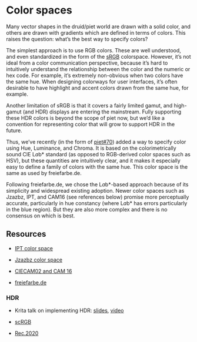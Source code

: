 # Color spaces

Many vector shapes in the druid/piet world are drawn with a solid color, and others are drawn with gradients which are defined in terms of colors. This raises the question: what’s the best way to specify colors?

The simplest approach is to use RGB colors. These are well understood, and even standardized in the form of the [sRGB] colorspace. However, it’s not ideal from a color communication perspective, because it’s hard to intuitively understand the relationship between the color and the numeric or hex code. For example, it’s extremely non-obvious when two colors have the same hue. When designing colorways for user interfaces, it’s often desirable to have highlight and accent colors drawn from the same hue, for example.

Another limitation of sRGB is that it covers a fairly limited gamut, and high-gamut (and HDR) displays are entering the mainstream. Fully supporting these HDR colors is beyond the scope of piet now, but we’d like a convention for representing color that will grow to support HDR in the future.

Thus, we’ve recently (in the form of [piet#70]) added a way to specify color using Hue, Luminance, and Chroma. It is based on the colorimetrically sound CIE L*a*b* standard (as opposed to RGB-derived color spaces such as HSV), but these quantities are intuitively clear, and it makes it especially easy to define a family of colors with the same hue. This color space is the same as used by freiefarbe.de.

Following freiefarbe.de, we chose the L*a*b*-based approach because of its simplicity and widespread existing adoption. Newer color spaces such as Jzazbz, IPT, and CAM16 (see references below) promise more perceptually accurate, particularly in hue constancy (where L*a*b* has errors particularly in the blue region). But they are also more complex and there is no consensus on which is best.

## Resources

*  [IPT color space](https://www.researchgate.net/publication/221677980_Development_and_Testing_of_a_Color_Space_IPT_with_Improved_Hue_Uniformity)

* [Jzazbz color space](https://www.researchgate.net/publication/325490579_15-3_New_ICtCp_and_Jzazbz_Color_Spaces_to_Analyze_the_Color_Viewing-Angle_Dependence_of_HDR_and_WCG_Displays)

* [CIECAM02 and CAM 16](https://arxiv.org/pdf/1802.06067.pdf)

* [freiefarbe.de](https://www.freiefarbe.de/en/)

### HDR

* Krita talk on implementing HDR: [slides](https://github.com/libregraphicsmeeting/slides-2019/blob/master/slides/2019-06-01-1000-hdr-support-in-krita.pdf), [video](https://www.youtube.com/watch?v=5MrocfwJd4k)

* [scRGB](https://en.wikipedia.org/wiki/ScRGB)

* [Rec.2020](https://en.wikipedia.org/wiki/Rec._2020)


[piet#70]: https://github.com/linebender/piet/pull/70
[sRGB]: https://en.wikipedia.org/wiki/SRGB

